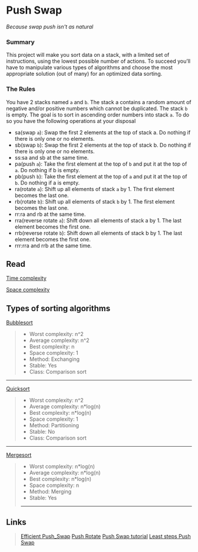 # Push Swap
*Because swap push isn't as natural*


### Summary
This project will make you sort data on a stack, with a limited set of instructions, using the lowest possible number of actions. To succeed you’ll have to manipulate various types of algorithms and choose the most appropriate solution (out of many) for an optimized data sorting.

### The Rules
You have 2 stacks named `a` and `b`. The stack a contains a random amount of negative and/or positive numbers which cannot be duplicated. The stack `b` is empty. The goal is to sort in ascending order numbers into stack `a`. To do so you have the following operations at your disposal
-  sa(swap `a`): Swap the first 2 elements at the top of stack a. Do nothing if there is only one or no elements.
-  sb(swap `b`): Swap the first 2 elements at the top of stack b. Do nothing if there is only one or no elements.
-  ss:sa and sb at the same time.
-  pa(push `a`): Take the first element at the top of `b` and put it at the top of `a`. Do nothing if b is empty.
-  pb(push `b`): Take the first element at the top of `a` and put it at the top of `b`. Do nothing if a is empty.
-  ra(rotate `a`): Shift up all elements of stack `a` by 1. The first element becomes the last one.
-  rb(rotate `b`): Shift up all elements of stack `b` by 1. The first element becomes the last one.
-  rr:ra and rb at the same time.
-  rra(reverse rotate `a`): Shift down all elements of stack a by 1. The last element becomes the first one.
-  rrb(reverse rotate `b`): Shift down all elements of stack b by 1. The last element becomes the first one.
-  rrr:rra and rrb at the same time.

## Read
[Time complexity](https://en.wikipedia.org/wiki/Analysis_of_algorithms)

[Space complexity](https://www.geeksforgeeks.org/g-fact-86/)

## Types of sorting algorithms
 [Bubblesort](https://www.geeksforgeeks.org/bubble-sort/)
> - Worst complexity: n^2
> - Average complexity: n^2
> - Best complexity: n
> - Space complexity: 1
> - Method: Exchanging
> - Stable: Yes
> - Class: Comparison sort
---
 [Quicksort](https://en.wikipedia.org/wiki/Quicksort)
> - Worst complexity: n^2
> - Average complexity: n*log(n)
> - Best complexity: n*log(n)
> - Space complexity: 1
> - Method: Partitioning
> - Stable: No
> - Class: Comparison sort
---
 [Mergesort](https://en.wikipedia.org/wiki/Merge_sort)
> - Worst complexity: n*log(n)
> - Average complexity: n*log(n)
> - Best complexity: n*log(n)
> - Space complexity: n
> - Method: Merging
> - Stable: Yes
> ---

## Links
> [Efficient Push_Swap](https://www.codequoi.com/en/push_swap-efficient-positional-sorting-algorithm/#sorting_algorithm_for_over_3_numbers)
> [Push Rotate](https://kipplesunderscore.github.io/posts/push-swap/)
> [Push Swap tutorial](https://medium.com/nerd-for-tech/push-swap-tutorial-fa746e6aba1e)
> [Least steps Push Swap](https://medium.com/@jamierobertdawson/push-swap-the-least-amount-of-moves-with-two-stacks-d1e76a71789a)
